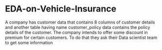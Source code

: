 # EDA-on-Vehicle-Insurance
A company has customer data that contains 8 columns of customer details and another table having name customer_policy data contains the policy details of the customer.   The company intends to offer some discount in premium for certain customers. To do that they ask their Data scientist team to get some information
